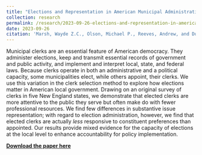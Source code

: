 ```yaml
---
title: "Elections and Representation in American Municipal Administration"
collection: research
permalink: /research/2023-09-26-elections-and-representation-in-american-local-government
date: 2023-09-26
citation: 'Marsh, Wayde Z.C., Olson, Michael P., Reeves, Andrew, and Duffin Wong, Jordan. (2023). &quot;Elections and Representation in American Municipal Administration&quot;.'
---
```

Municipal clerks are an essential feature of American democracy. They administer elections, keep and transmit essential records of government and public activity, and implement and interpret local, state, and federal laws. Because clerks operate in both an administrative and a political capacity, some municipalities elect, while others appoint, their clerks. We use this variation in the clerk selection method to explore how elections matter in American local government. Drawing on an original survey of clerks in five New England states, we demonstrate that elected clerks are more attentive to the public they serve but often make do with fewer professional resources. We find few differences in substantive issue representation; with regard to election administration, however, we find that elected clerks are actually <i>less</i> responsive to constituent preferences than appointed. Our results provide mixed evidence for the capacity of elections at the local level to enhance accountability for policy implementation.

[**Download the paper here**](https://jordanduffinw.github.io/files/papers/20230926-elections_and_representation_in_american_local_government.pdf)
